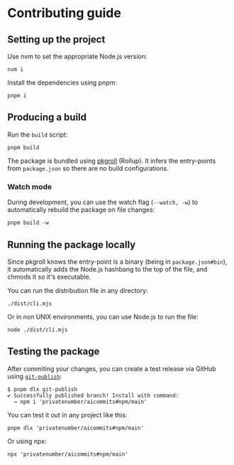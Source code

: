 # Contributing guide

## Setting up the project

Use nvm to set the appropriate Node.js version:
```
nvm i
```

Install the dependencies using pnpm:
```
pnpm i
```

## Producing a build
Run the `build` script:
```
pnpm build
```

The package is bundled using [pkgroll](https://github.com/privatenumber/pkgroll) (Rollup). It infers the entry-points from `package.json` so there are no build configurations.


### Watch mode
During development, you can use the watch flag (`--watch, -w`) to automatically rebuild the package on file changes:
```
pnpm build -w
```

## Running the package locally
Since pkgroll knows the entry-point is a binary (being in `package.json#bin`), it automatically adds the Node.js hashbang to the top of the file, and chmods it so it's executable.

You can run the distribution file in any directory:
```
./dist/cli.mjs
```

Or in non UNIX environments, you can use Node.js to run the file:
```
node ./dist/cli.mjs
```

## Testing the package
After commiting your changes, you can create a test release via GitHub using [`git-publish`](https://github.com/privatenumber/git-publish):

```
$ pnpm dlx git-publish
✔ Successfully published branch! Install with command:
  → npm i 'privatenumber/aicommits#npm/main'
```

You can test it out in any project like this:
```
pnpm dlx 'privatenumber/aicommits#npm/main'
```

Or using npx:
```
npx 'privatenumber/aicommits#npm/main'
```
